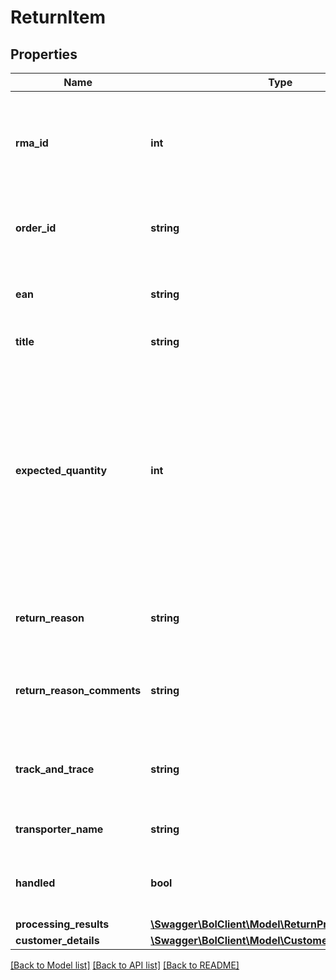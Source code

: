 # ReturnItem

## Properties
Name | Type | Description | Notes
------------ | ------------- | ------------- | -------------
**rma_id** | **int** | The RMA (Return Merchandise Authorization) id that identifies this particular return. | [optional] 
**order_id** | **string** | The id of the customer order this return item is in. | [optional] 
**ean** | **string** | The EAN number associated with this product. | [optional] 
**title** | **string** | The product title. | [optional] 
**expected_quantity** | **int** | The quantity that is expected to be returned by the customer. Note: this can be greater than 1 in case the customer ordered a quantity greater than 1 of the same product in the same customer order. | [optional] 
**return_reason** | **string** | The reason why the customer returned this product. | [optional] 
**return_reason_comments** | **string** | Additional details from the customer as to why this item was returned. | [optional] 
**track_and_trace** | **string** | The track and trace code that is associated with this transport. | [optional] 
**transporter_name** | **string** | The name of the transporter. | [optional] 
**handled** | **bool** | Indicates if this return item has been handled (by the retailer). | [optional] 
**processing_results** | [**\Swagger\BolClient\Model\ReturnProcessingResult[]**](ReturnProcessingResult.md) |  | 
**customer_details** | [**\Swagger\BolClient\Model\CustomerDetails**](CustomerDetails.md) |  | [optional] 

[[Back to Model list]](../README.md#documentation-for-models) [[Back to API list]](../README.md#documentation-for-api-endpoints) [[Back to README]](../README.md)


